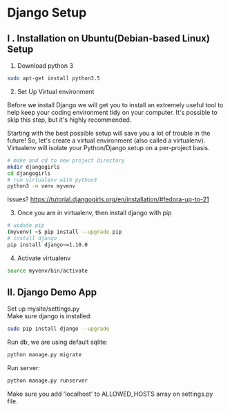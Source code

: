 # Django Setup

## I . Installation on Ubuntu(Debian-based Linux) Setup

1. Download python 3  
```bash
sudo apt-get install python3.5  
```  
2. Set Up Virtual environment    

Before we install Django we will get you to install an extremely useful tool to help keep your coding environment tidy on your computer. It's possible to skip this step, but it's highly recommended.   

Starting with the best possible setup will save you a lot of trouble in the future! So, let's create a virtual environment (also called a virtualenv). Virtualenv will isolate your Python/Django setup on a per-project basis.  

```bash
# make and cd to new project directory
mkdir djangogirls
cd djangogirls
# run virtualenv with python3
python3 -m venv myvenv
```  
Issues?  https://tutorial.djangogirls.org/en/installation/#fedora-up-to-21 

3. Once you are in virtualenv, then install django with pip  
```bash
# update pip
(myvenv) ~$ pip install --upgrade pip
# install django 
pip install django~=1.10.0
```

4. Activate virtualenv  
```bash
source myvenv/bin/activate
```

## II. Django Demo App  

Set up mysite/settings.py  
Make sure django is installed:  
```bash
sudo pip install django --upgrade 
```

Run db, we are using default sqlite:  
```bash
python manage.py migrate  
```

Run server:
```bash
python manage.py runserver
```
Make sure you add 'localhost' to ALLOWED_HOSTS array on settings.py file.  




